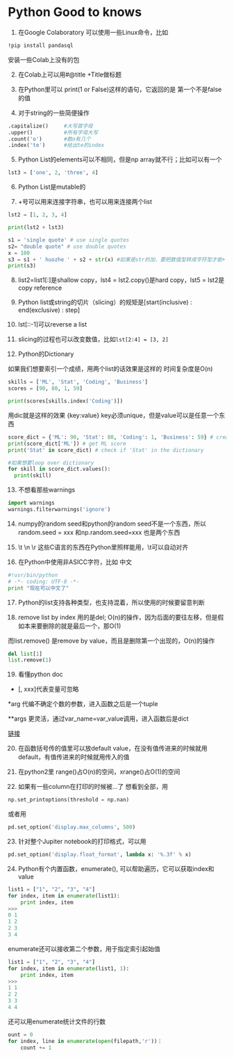 # Python Good to knows

1. 在Google Colaboratory 可以使用一些Linux命令，比如

```bash
!pip install pandasql 
```

安装一些Colab上没有的包

2. 在Colab上可以用\#@title +Title做标题

3. 在Python里可以 print\(1 or False\)这样的语句，它返回的是 第一个不是false的值

4. 对于string的一些简便操作

```python
.capitalize()     #大写首字母
.upper()          #所有字母大写
.count('o')       #数o有几个
.index('te')      #给出te的index
```

5. Python List的elements可以不相同，但是np array就不行；比如可以有一个

```python
lst3 = ['one', 2, 'three', 4]
```

6. Python List是mutable的

7. +号可以用来连接字符串，也可以用来连接两个list

```python
lst2 = [1, 2, 3, 4] 

print(lst2 + lst3)

s1 = 'single quote' # use single quotes
s2= "double quote" # use double quotes 
x = 100
s3 = s1 + ' huozhe ' + s2 + str(x) #如果是str的加，要把数值型转成字符型才能+
print(s3)
```

8. list2=list1\[:\]是shallow copy，lst4 = lst2.copy\(\)是hard copy，lst5 = lst2是copy reference

9. Python list或string的切片（slicing）的规矩是\[start\(inclusive\) : end\(exclusive\) : step\] 

10. lst\[::-1\]可以reverse a list

11. slicing的过程也可以改变数值，比如`lst[2:4] = [3, 2]`

12. Python的Dictionary

如果我们想要索引一个成绩，用两个list的话效果是这样的 时间复杂度是O\(n\)

```python
skills = ['ML', 'Stat', 'Coding', 'Business']
scores = [90, 80, 1, 59]

print(scores[skills.index('Coding')])
```

用dic就是这样的效果 {key:value} key必须unique，但是value可以是任意一个东西

```python
score_dict = {'ML': 90, 'Stat': 80, 'Coding': 1, 'Business': 59} # create a dictionary
print(score_dict['ML']) # get ML score
print('Stat' in score_dict) # check if 'Stat' in the dictionary

#如果想要loop over dictionary
for skill in score_dict.values():
  print(skill)
```

13. 不想看那些warnings

```python
import warnings
warnings.filterwarnings('ignore')
```

14. numpy的random seed和python的random seed不是一个东西，所以 random.seed = xxx 和np.random.seed=xxx 也是两个东西

15. \t \n \r 这些C语言的东西在Python里照样能用，\t可以自动对齐

16. 在Python中使用非ASICC字符，比如 中文

```python
#!usr/bin/python
# -*- coding: UTF-8 -*-
print "现在可以中文了"
```

17. Python的list支持各种类型，也支持混着，所以使用的时候要留意判断

18. remove list by index 用的是del; O\(n\)的操作，因为后面的要往左移，但是假如本来要删除的就是最后一个，那O\(1\)

而list.remove\(\) 是remove by value，而且是删除第一个出现的，O\(n\)的操作

```python
del list[1]
list.remove(1)
```

19. 看懂python doc  
- \[, xxx\]代表变量可忽略

\*arg 代编不确定个数的参数，进入函数之后是一个tuple

\*\*args 更灵活，通过var\_name=var\_value调用，进入函数后是dict

[链接](https://stackoverflow.com/questions/400739/what-does-asterisk-mean-in-python)

20. 在函数括号传的值里可以放default value，在没有值传进来的时候就用default，有值传进来的时候就用传入的值

21. 在python2里 range\(\)占O\(n\)的空间，xrange\(\)占O\(1\)的空间 

22. 如果有一些column在打印的时候被...了 想看到全部，用

```python
np.set_printoptions(threshold = np.nan) 
```

或者用

```python
pd.set_option('display.max_columns', 500)
```

23. 针对整个Jupiter notebook的打印格式，可以用

```python
pd.set_option('display.float_format', lambda x: '%.3f' % x)
```

24. Python有个内置函数，enumerate\(\), 可以帮助遍历，它可以获取index和value

```python
list1 = ["1", "2", "3", "4"]
for index, item in enumerate(list1):
    print index, item
>>>
0 1
1 2
2 3
3 4
```

enumerate还可以接收第二个参数，用于指定索引起始值

```python
list1 = ["1", "2", "3", "4"]
for index, item in enumerate(list1, 1):
    print index, item
>>>
1 1
2 2
3 3
4 4
```

还可以用enumerate统计文件的行数

```python
ount = 0
for index, line in enumerate(open(filepath,'r'))： 
    count += 1
```

